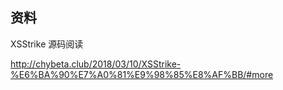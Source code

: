 


## 资料

XSStrike 源码阅读

http://chybeta.club/2018/03/10/XSStrike-%E6%BA%90%E7%A0%81%E9%98%85%E8%AF%BB/#more
